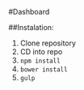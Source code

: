 #Dashboard

##Instalation:

1. Clone repository
2. CD into repo
3. `npm install`
4. `bower install`
5. `gulp`

